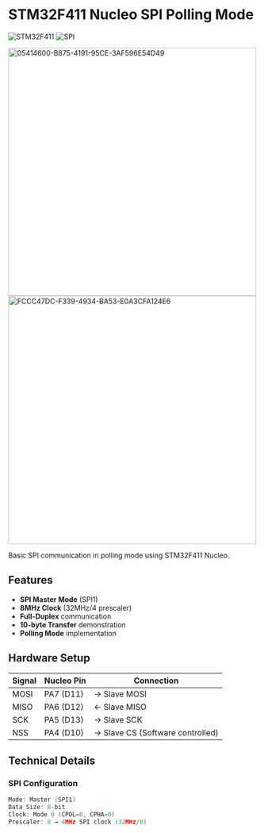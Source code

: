 # STM32F411 Nucleo SPI Polling Mode

![STM32F411](https://img.shields.io/badge/STM32F411-Nucleo-blue) 
![SPI](https://img.shields.io/badge/SPI-Polling_Mode-green)

<img src="https://github.com/user-attachments/assets/5a72e995-7368-4264-94c2-6a3c24e1e8db" width="500" alt="05414600-B875-4191-95CE-3AF596E54D49">
<img src="https://github.com/user-attachments/assets/e593ba66-1a54-4e63-832c-37b3ac510ae5" width="500" alt="FCCC47DC-F339-4934-BA53-E0A3CFA124E6">

Basic SPI communication in polling mode using STM32F411 Nucleo.

## Features
- **SPI Master Mode** (SPI1)
- **8MHz Clock** (32MHz/4 prescaler)
- **Full-Duplex** communication
- **10-byte Transfer** demonstration
- **Polling Mode** implementation

## Hardware Setup
| Signal | Nucleo Pin | Connection |
|--------|------------|------------|
| MOSI   | PA7 (D11)  | → Slave MOSI |
| MISO   | PA6 (D12)  | ← Slave MISO |
| SCK    | PA5 (D13)  | → Slave SCK |
| NSS    | PA4 (D10)  | → Slave CS (Software controlled) |

## Technical Details
### SPI Configuration 
```c
Mode: Master (SPI1)
Data Size: 8-bit
Clock: Mode 0 (CPOL=0, CPHA=0)
Prescaler: 8 → 4MHz SPI clock (32MHz/8)
